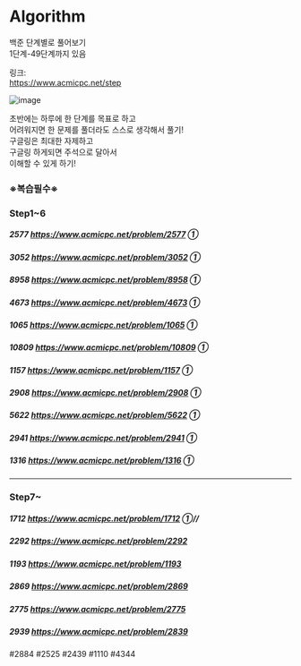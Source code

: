# Algorithm
백준 단계별로 풀어보기  
1단계-49단계까지 있음  
  
  
링크:  
https://www.acmicpc.net/step  
  
  
  
![image](https://user-images.githubusercontent.com/78429930/160993107-f2ead4df-a852-4d7a-b97d-15ef090d8ef5.png)
  
  
  
  
초반에는 하루에 한 단계를 목표로 하고  
어려워지면 한 문제를 풀더라도 스스로 생각해서 풀기!  
구글링은 최대한 자제하고  
구글링 하게되면 주석으로 달아서  
이해할 수 있게 하기!
    
### ※복습필수※  
### Step1~6   
##### 2577  https://www.acmicpc.net/problem/2577  ①  
##### 3052  https://www.acmicpc.net/problem/3052  ①  
##### 8958  https://www.acmicpc.net/problem/8958  ①     
##### 4673  https://www.acmicpc.net/problem/4673  ① 
##### 1065  https://www.acmicpc.net/problem/1065  ① 
##### 10809  https://www.acmicpc.net/problem/10809  ①  
##### 1157  https://www.acmicpc.net/problem/1157  ①  
##### 2908 https://www.acmicpc.net/problem/2908  ①  
##### 5622 https://www.acmicpc.net/problem/5622  ①  
##### 2941 https://www.acmicpc.net/problem/2941  ①     
##### 1316 https://www.acmicpc.net/problem/1316  ①    

---------------------------------    
### Step7~     
##### 1712 https://www.acmicpc.net/problem/1712  ①//
##### 2292 https://www.acmicpc.net/problem/2292
##### 1193 https://www.acmicpc.net/problem/1193
##### 2869 https://www.acmicpc.net/problem/2869
##### 2775 https://www.acmicpc.net/problem/2775
##### 2939 https://www.acmicpc.net/problem/2839

#2884 #2525 #2439 #1110 #4344       
